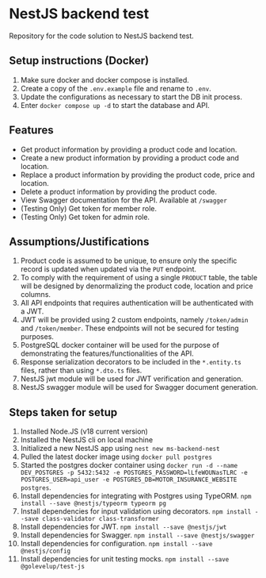 # NestJS backend test

Repository for the code solution to NestJS backend test.

## Setup instructions (Docker)

1. Make sure docker and docker compose is installed.
2. Create a copy of the `.env.example` file and rename to `.env`.
3. Update the configurations as necessary to start the DB init process.
4. Enter `docker compose up -d` to start the database and API.

## Features

- Get product information by providing a product code and location.
- Create a new product information by providing a product code and location.
- Replace a product information by providing the product code, price and location.
- Delete a product information by providing the product code.
- View Swagger documentation for the API. Available at `/swagger`
- (Testing Only) Get token for member role.
- (Testing Only) Get token for admin role.

## Assumptions/Justifications

1. Product code is assumed to be unique, to ensure only the specific record is updated when updated via the `PUT` endpoint.
2. To comply with the requirement of using a single `PRODUCT` table, the table will be designed by denormalizing the product code, location and price columns.
3. All API endpoints that requires authentication will be authenticated with a JWT.
4. JWT will be provided using 2 custom endpoints, namely `/token/admin` and `/token/member`. These endpoints will not be secured for testing purposes.
5. PostgreSQL docker container will be used for the purpose of demonstrating the features/functionalities of the API.
6. Response serialization decorators to be included in the `*.entity.ts` files, rather than using `*.dto.ts` files.
7. NestJS jwt module will be used for JWT verification and generation.
8. NestJS swagger module will be used for Swagger document generation.

## Steps taken for setup

1. Installed Node.JS (v18 current version)
2. Installed the NestJS cli on local machine
3. Initialized a new NestJS app using `nest new ms-backend-nest`
4. Pulled the latest docker image using `docker pull postgres`
5. Started the postgres docker container using `docker run -d --name DEV_POSTGRES -p 5432:5432 -e POSTGRES_PASSWORD=lLfeWOUNasTLRC -e POSTGRES_USER=api_user -e POSTGRES_DB=MOTOR_INSURANCE_WEBSITE postgres`.
6. Install dependencies for integrating with Postgres using TypeORM. `npm install --save @nestjs/typeorm typeorm pg`
7. Install dependencies for input validation using decorators. `npm install --save class-validator class-transformer`
8. Install dependencies for JWT. `npm install --save @nestjs/jwt`
9. Install dependencies for Swagger. `npm install --save @nestjs/swagger`
10. Install dependencies for configuration. `npm install --save @nestjs/config`
11. Install dependencies for unit testing mocks. `npm install --save @golevelup/test-js`
